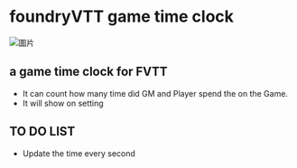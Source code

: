 # foundryVTT game time clock
![圖片](https://user-images.githubusercontent.com/23254376/111684808-2393e680-8862-11eb-93a2-baa2e08fd668.png)

## a game time clock for FVTT
- It can count how many time did GM and Player spend the on the Game.
- It will show on setting
## TO DO LIST
- Update the time every second
